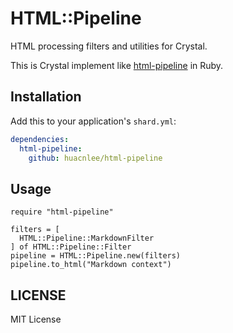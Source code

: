 HTML::Pipeline
==============

HTML processing filters and utilities for Crystal.

This is Crystal implement like [html-pipeline](https://github.com/jch/html-pipeline) in Ruby.

## Installation

Add this to your application's `shard.yml`:

```yaml
dependencies:
  html-pipeline:
    github: huacnlee/html-pipeline
```

## Usage

```crystal
require "html-pipeline"

filters = [
  HTML::Pipeline::MarkdownFilter
] of HTML::Pipeline::Filter
pipeline = HTML::Pipeline.new(filters)
pipeline.to_html("Markdown context")
```

## LICENSE

MIT License
